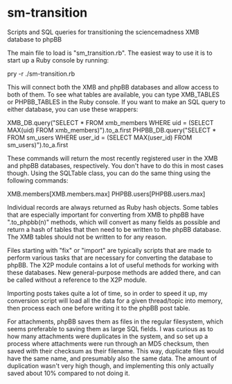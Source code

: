 # sm-transition
Scripts and SQL queries for transitioning the sciencemadness XMB database to phpBB

The main file to load is "sm_transition.rb".  The easiest way to use it is to start up a Ruby console by running:

pry -r ./sm-transition.rb

This will connect both the XMB and phpBB databases and allow access to both of them.  To see what tables are available, you can type XMB_TABLES or PHPBB_TABLES in the Ruby console.  If you want to make an SQL query to either database, you can use these wrappers:

XMB_DB.query("SELECT * FROM xmb_members WHERE uid = (SELECT MAX(uid) FROM xmb_members)").to_a.first
PHPBB_DB.query("SELECT * FROM sm_users WHERE user_id = (SELECT MAX(user_id) FROM sm_users)").to_a.first

These commands will return the most recently registered user in the XMB and phpBB databases, respectively. You don't have to do this in most cases though. Using the SQLTable class, you can do the same thing using the following commands:

XMB.members[XMB.members.max]
PHPBB.users[PHPBB.users.max]

Individual records are always returned as Ruby hash objects.  Some tables that are especially important for converting from XMB to phpBB have ".to_phpbb(n)" methods, which will convert as many fields as possible and return a hash of tables that then need to be written to the phpBB database.  The XMB tables should not be written to for any reason.

Files starting with "fix" or "import" are typically scripts that are made to perform various tasks that are necessary for converting the database to phpBB.  The X2P module contains a lot of useful methods for working with these databases.  New general-purpose methods are added there, and can be called without a reference to the X2P module.

Importing posts takes quite a lot of time, so in order to speed it up, my conversion script will load all the data for a given thread/topic into memory, then process each one before writing it to the phpBB post table.

For attachments, phpBB saves them as files in the regular filesystem, which seems preferable to saving them as large SQL fields.  I was curious as to how many attachments were duplicates in the system, and so set up a process where attachments were run through an MD5 checksum, then saved with their checksum as their filename.  This way, duplicate files would have the same name, and presumably also the same data.  The amount of duplication wasn't very high though, and implementing this only actually saved about 10% compared to not doing it.  